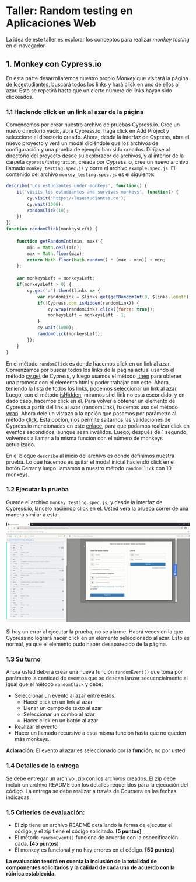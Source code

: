 # Taller: Random testing en Aplicaciones Web

La idea de este taller es explorar los conceptos para realizar *monkey testing* en el navegador-

## 1. Monkey con Cypress.io

En esta parte desarrollaremos nuestro propio *Monkey* que visitará la página de [losestudiantes](https://losestudiantes.co), buscará todos los links y hará click en uno de ellos al azar. Esto se repetirá hasta que un cierto número de links hayan sido clickeados.

### 1.1 Haciendo click en un link al azar de la página

Comencemos por crear nuestro archivo de pruebas Cypress.io. Cree un nuevo directorio vacío, abra Cypress.io, haga click en Add Project y seleccione el directorio creado. Ahora, desde la interfaz de Cypress, abra el nuevo proyecto y verá un modal diciéndole que los archivos de configuración y una prueba de ejemplo han sido creados. Diríjase al directorio del proyecto desde su explorador de archivos, y al interior de la carpeta ``cypress/integration``, creada por Cypress.io, cree un nuevo archivo llamado ``monkey_testing.spec.js`` y borre el archivo ``example.spec.js``. El contenido del archivo ``monkey_testing.spec.js`` es el siguiente:

```javascript
describe('Los estudiantes under monkeys', function() {
    it('visits los estudiantes and survives monkeys', function() {
        cy.visit('https://losestudiantes.co');
        cy.wait(1000);
        randomClick(10);
    })
})
function randomClick(monkeysLeft) {

    function getRandomInt(min, max) {
        min = Math.ceil(min);
        max = Math.floor(max);
        return Math.floor(Math.random() * (max - min)) + min;
    };

    var monkeysLeft = monkeysLeft;
    if(monkeysLeft > 0) {
        cy.get('a').then($links => {
            var randomLink = $links.get(getRandomInt(0, $links.length));
            if(!Cypress.dom.isHidden(randomLink)) {
                cy.wrap(randomLink).click({force: true});
                monkeysLeft = monkeysLeft - 1;
            }
            cy.wait(1000);
            randomClick(monkeysLeft);
        });
    }   
}
```

En el método ``randomClick`` es donde hacemos click en un link al azar. Comenzamos por buscar todos los links de la página actual usando el método [cy.get](https://docs.cypress.io/api/commands/get.html#Syntax) de Cypress, y luego usamos el método [.then](https://docs.cypress.io/api/commands/then.html) para obtener una promesa con el elemento html y poder trabajar con este. Ahora, teniendo la lista de todos los links, podemos seleccionar un link al azar. Luego, con el método [isHidden](https://docs.cypress.io/api/cypress-api/dom.html#Syntax), miramos si el link no esta escondido, y en dado caso, hacemos click en él. Para volver a obtener un elemento de Cypress a partir del link al azar (randomLink), hacemos uso del método [wrap](https://docs.cypress.io/api/commands/wrap.html). Ahora dele un vistazo a la opción que pasamos por parámetro al método [click](https://docs.cypress.io/api/commands/click.html#Events). Esta opción, nos permite saltarnos las validaciones de Cypress.io mencionadas en este [enlace](https://docs.cypress.io/guides/core-concepts/interacting-with-elements.html#Actionability), para que podamos realizar click en eventos escondidos, aunque sean inválidos. Luego, después de 1 segundo, volvemos a llamar a la misma función con el número de monkeys actualizado.

En el bloque ``describe`` al inicio del archivo es donde definimos nuestra prueba. Lo que hacemos es quitar el modal inicial haciendo click en el botón Cerrar y luego llamamos a nuestro método ``randomClick`` con 10 monkeys.

### 1.2 Ejecutar la prueba

Guarde el archivo ``monkey_testing.spec.js``, y desde la interfaz de Cypress.io, láncelo haciendo click en él. Usted verá la prueba correr de una manera similar a esta:

![Cypress monkey](../assets/images/gif-taller-monkeys.gif)

Si hay un error al ejecutar la prueba, no se alarme. Habrá veces en la que Cypress no logrará hacer click en un elemento seleccionado al azar. Esto es normal, ya que el elemento pudo haber desaparecido de la página.

### 1.3 Su turno

Ahora usted deberá crear una nueva función ``randomEvent()`` que toma por parámetro la cantidad de eventos que se desean lanzar secuencialmente al igual que el método ``randomClick`` y debe:

* Seleccionar un evento al azar entre estos:
    * Hacer click en un link al azar
    * Llenar un campo de texto al azar
    * Seleccionar un combo al azar
    * Hacer click en un botón al azar
* Realizar el evento
* Hacer un llamado recursivo a esta misma función hasta que no queden más monkeys.

**Aclaración:** El evento al azar es seleccionado por la **función**, no por usted.

### 1.4 Detalles de la entrega

Se debe entregar un archivo .zip con los archivos creados. El zip debe incluir un archivo README  con los detalles requeridos para la ejecución del código. La entrega se debe realizar a través de Coursera en las fechas indicadas.

### 1.5 Criterios de evaluación:

- El zip tiene un archivo README detallando la forma de ejecutar el código, y el zip  tiene el código solicitado. **[5 puntos]**
- El método ``randomEvent()`` funciona de acuerdo con la especificación dada. **[45 puntos]**
- El monkey es funcional y no hay errores en el código. **[50 puntos]**

 **La evaluación tendrá en cuenta la inclusión de la totalidad de componentes solicitados y la calidad de cada uno de acuerdo con la rúbrica establecida.**

